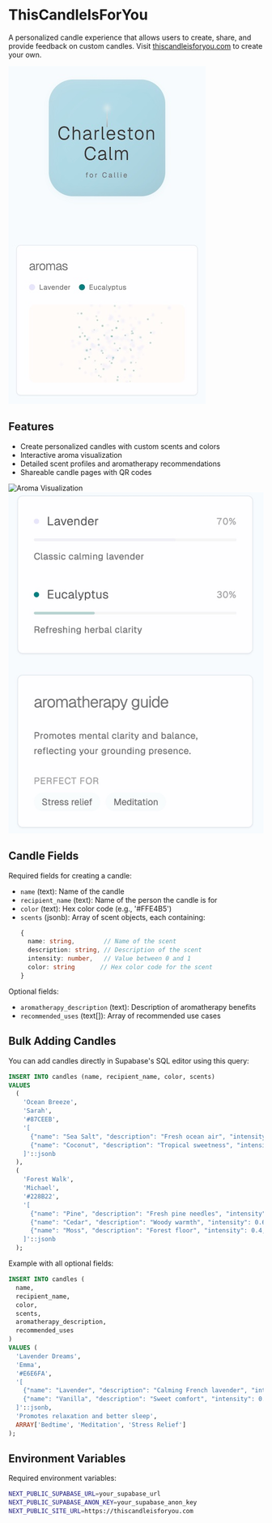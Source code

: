 # ThisCandleIsForYou

A personalized candle experience that allows users to create, share, and provide feedback on custom candles. Visit [thiscandleisforyou.com](https://thiscandleisforyou.com) to create your own.

![Homepage](public/homepage.jpg)

## Features

- Create personalized candles with custom scents and colors
- Interactive aroma visualization
- Detailed scent profiles and aromatherapy recommendations
- Shareable candle pages with QR codes

![Aroma Visualization](public/aroma-visualization.gif)
![Aroma Details](public/aroma-details.jpg)

## Candle Fields

Required fields for creating a candle:
- `name` (text): Name of the candle
- `recipient_name` (text): Name of the person the candle is for
- `color` (text): Hex color code (e.g., '#FFE4B5')
- `scents` (jsonb): Array of scent objects, each containing:
  ```typescript
  {
    name: string,        // Name of the scent
    description: string, // Description of the scent
    intensity: number,   // Value between 0 and 1
    color: string       // Hex color code for the scent
  }
  ```

Optional fields:
- `aromatherapy_description` (text): Description of aromatherapy benefits
- `recommended_uses` (text[]): Array of recommended use cases

## Bulk Adding Candles

You can add candles directly in Supabase's SQL editor using this query:

```sql
INSERT INTO candles (name, recipient_name, color, scents)
VALUES
  (
    'Ocean Breeze',
    'Sarah',
    '#87CEEB',
    '[
      {"name": "Sea Salt", "description": "Fresh ocean air", "intensity": 0.7, "color": "#B0E0E6"},
      {"name": "Coconut", "description": "Tropical sweetness", "intensity": 0.3, "color": "#FDFAF3"}
    ]'::jsonb
  ),
  (
    'Forest Walk',
    'Michael',
    '#228B22',
    '[
      {"name": "Pine", "description": "Fresh pine needles", "intensity": 0.8, "color": "#2E8B57"},
      {"name": "Cedar", "description": "Woody warmth", "intensity": 0.6, "color": "#8B4513"},
      {"name": "Moss", "description": "Forest floor", "intensity": 0.4, "color": "#90EE90"}
    ]'::jsonb
  );
```

Example with all optional fields:
```sql
INSERT INTO candles (
  name, 
  recipient_name, 
  color, 
  scents, 
  aromatherapy_description, 
  recommended_uses
)
VALUES (
  'Lavender Dreams',
  'Emma',
  '#E6E6FA',
  '[
    {"name": "Lavender", "description": "Calming French lavender", "intensity": 0.6, "color": "#E6E6FA"},
    {"name": "Vanilla", "description": "Sweet comfort", "intensity": 0.3, "color": "#F3E5AB"}
  ]'::jsonb,
  'Promotes relaxation and better sleep',
  ARRAY['Bedtime', 'Meditation', 'Stress Relief']
);
```

## Environment Variables

Required environment variables:
```bash
NEXT_PUBLIC_SUPABASE_URL=your_supabase_url
NEXT_PUBLIC_SUPABASE_ANON_KEY=your_supabase_anon_key
NEXT_PUBLIC_SITE_URL=https://thiscandleisforyou.com
```
